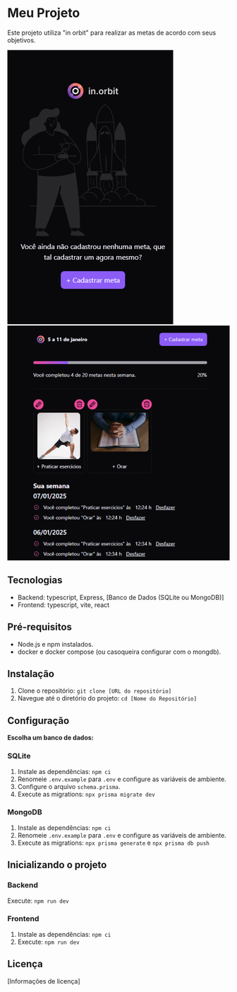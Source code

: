 # Meu Projeto  

Este projeto utiliza "in orbit" para realizar as metas de acordo com seus objetivos.

<img src="./backend/uploads/cadastro.png">

<img src="./backend/uploads/home.png">


## Tecnologias  

* Backend: typescript, Express, [Banco de Dados (SQLite ou MongoDB)]  
* Frontend: typescript, vite, react  

## Pré-requisitos  

* Node.js e npm instalados.  
* docker e docker compose (ou casoqueira configurar com o mongdb).  

## Instalação  

1. Clone o repositório: `git clone [URL do repositório]`  
2. Navegue até o diretório do projeto: `cd [Nome do Repositório]`  

## Configuração  

**Escolha um banco de dados:**  

### SQLite  

1. Instale as dependências: `npm ci`  
2. Renomeie `.env.example` para `.env` e configure as variáveis de ambiente.  
3. Configure o arquivo `schema.prisma`.  
4. Execute as migrations: `npx prisma migrate dev`  

### MongoDB  

1. Instale as dependências: `npm ci`  
2. Renomeie `.env.example` para `.env` e configure as variáveis de ambiente.  
3. Execute as migrations: `npx prisma generate` e `npx prisma db push`  

## Inicializando o projeto  

### Backend  

Execute: `npm run dev`  

### Frontend  

1. Instale as dependências: `npm ci`  
2. Execute: `npm run dev`  
 

## Licença  

[Informações de licença]  